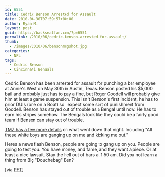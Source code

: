 ```yaml
---
id: 6551
title: Cedric Benson Arrested for Assault
date: 2010-06-30T07:59:57+00:00
author: Ryan M.
layout: post
guid: https://backseatfan.com/?p=6551
permalink: /2010/06/cedric-benson-arrested-for-assault/
thumb:
  - /images/2010/06/bensonmugshot.jpg
categories:
  - NFL
tags:
  - Cedric Benson
  - Cincinnati Bengals
---
```


<div class="entry">
  <p>
    Cedric Benson has been arrested for assault for punching a bar employee at Annie's West on May 30th in Austin, Texas. Benson posted his $5,000 bail and probably just has to pay a fine, but Roger Goodell will probably give him at least a game suspension. This isn't Benson's first incident, he has to prior DUIs (one on a Boat) so I expect some sort of punishment from Goodell. Benson has stayed out of trouble as a Bengal until now. He has to earn his stripes somehow. The Bengals look like they could be a fairly good team if Benson can stay out of trouble.
  </p>

  <p>
    <a href="http://www.tmz.com/2010/06/29/cedric-benson-arrest-white-boys-nfl-star-assault-injury-punch-cincinnati-bengals-running-back/">TMZ has a few more details</a> on what went down that night. Including "All these white boys are ganging up on me and kicking me out."
  </p>

  <p>
    Heres a news flash Benson, people are going to gang up on you. People are going to test you. You have money, and fame, and they want a piece. Or at least a nice lawsuit. Stay the hell out of bars at 1:50 am. Did you not learn a thing from Big "Douchebag" Ben?
  </p>

  <p>
    [via <a href="http://profootballtalk.nbcsports.com/2010/06/29/cedric-benson-busted-for-assault/">PFT</a>]
  </p>
</div>
